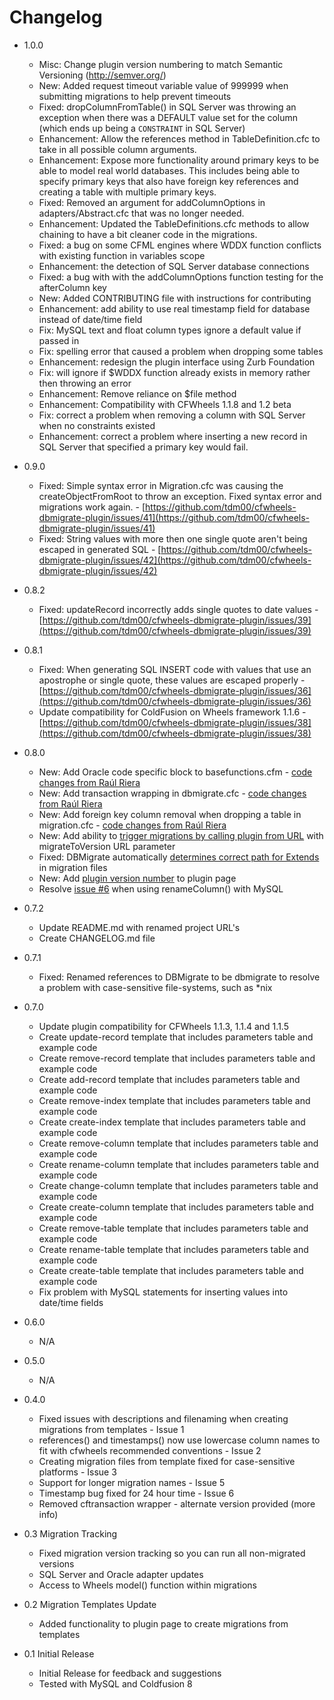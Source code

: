 # Changelog

* 1.0.0
  * Misc: Change plugin version numbering to match Semantic Versioning (http://semver.org/)
  * New: Added request timeout variable value of 999999 when submitting migrations to help prevent timeouts
  * Fixed: dropColumnFromTable() in SQL Server was throwing an exception when there was a DEFAULT value set for the column (which ends up being a `CONSTRAINT` in SQL Server)
  * Enhancement: Allow the references method in TableDefinition.cfc to take in all possible column arguments.
  * Enhancement: Expose more functionality around primary keys to be able to model real world databases. This includes being able to specify primary keys that also have foreign key references and creating a table with multiple primary keys.
  * Fixed: Removed an argument for addColumnOptions in adapters/Abstract.cfc that was no longer needed.
  * Enhancement: Updated the TableDefinitions.cfc methods to allow chaining to have a bit cleaner code in the migrations.
  * Fixed: a bug on some CFML engines where WDDX function conflicts with existing function in variables scope
  * Enhancement: the detection of SQL Server database connections
  * Fixed: a bug with with the addColumnOptions function testing for the afterColumn key
  * New: Added CONTRIBUTING file with instructions for contributing
  * Enhancement: add ability to use real timestamp field for database instead of date/time field
  * Fix: MySQL text and float column types ignore a default value if passed in
  * Fix: spelling error that caused a problem when dropping some tables
  * Enhancement: redesign the plugin interface using Zurb Foundation
  * Fix: will ignore if $WDDX function already exists in memory rather then throwing an error
  * Enhancement: Remove reliance on $file method
  * Enhancement: Compatibility with CFWheels 1.1.8 and 1.2 beta
  * Fix: correct a problem when removing a column with SQL Server when no constraints existed
  * Enhancement: correct a problem where inserting a new record in SQL Server that specified a primary key would fail.
  

* 0.9.0
  * Fixed: Simple syntax error in Migration.cfc was causing the createObjectFromRoot to throw an exception. Fixed syntax error and migrations work again.  - [https://github.com/tdm00/cfwheels-dbmigrate-plugin/issues/41](https://github.com/tdm00/cfwheels-dbmigrate-plugin/issues/41)
  * Fixed: String values with more then one single quote aren't being escaped in generated SQL  - [https://github.com/tdm00/cfwheels-dbmigrate-plugin/issues/42](https://github.com/tdm00/cfwheels-dbmigrate-plugin/issues/42)

* 0.8.2
  * Fixed: updateRecord incorrectly adds single quotes to date values - [https://github.com/tdm00/cfwheels-dbmigrate-plugin/issues/39](https://github.com/tdm00/cfwheels-dbmigrate-plugin/issues/39)

* 0.8.1
  * Fixed: When generating SQL INSERT code with values that use an apostrophe or single quote, these values are escaped properly - [https://github.com/tdm00/cfwheels-dbmigrate-plugin/issues/36](https://github.com/tdm00/cfwheels-dbmigrate-plugin/issues/36)
  * Update compatibility for ColdFusion on Wheels framework 1.1.6 - [https://github.com/tdm00/cfwheels-dbmigrate-plugin/issues/38](https://github.com/tdm00/cfwheels-dbmigrate-plugin/issues/38)

* 0.8.0
  * New: Add Oracle code specific block to basefunctions.cfm - [code changes from Raúl Riera](https://github.com/tdm00/cfwheels-dbmigrate-plugin/issues/27)
  * New: Add transaction wrapping in dbmigrate.cfc - [code changes from Raúl Riera](https://github.com/tdm00/cfwheels-dbmigrate-plugin/issues/27)
  * New: Add foreign key column removal when dropping a table in migration.cfc - [code changes from Raúl Riera](https://github.com/tdm00/cfwheels-dbmigrate-plugin/issues/27)
  * New: Add ability to [trigger migrations by calling plugin from URL](https://github.com/tdm00/cfwheels-dbmigrate-plugin/issues/28) with migrateToVersion URL parameter
  * Fixed: DBMigrate automatically [determines correct path for Extends](https://github.com/tdm00/cfwheels-dbmigrate-plugin/issues/33) in migration files
  * New: Add [plugin version number](https://github.com/tdm00/cfwheels-dbmigrate-plugin/issues/31) to plugin page
  * Resolve [issue #6](https://github.com/tdm00/cfwheels-dbmigrate-plugin/issues/6) when using renameColumn() with MySQL
  
* 0.7.2
  * Update README.md with renamed project URL's
  * Create CHANGELOG.md file

* 0.7.1
  * Fixed: Renamed references to DBMigrate to be dbmigrate to resolve a problem with case-sensitive file-systems, such as *nix

* 0.7.0
  * Update plugin compatibility for CFWheels 1.1.3, 1.1.4 and 1.1.5
  * Create update-record template that includes parameters table and example code
  * Create remove-record template that includes parameters table and example code  
  * Create add-record template that includes parameters table and example code
  * Create remove-index template that includes parameters table and example code
  * Create create-index template that includes parameters table and example code
  * Create remove-column template that includes parameters table and example code
  * Create rename-column template that includes parameters table and example code
  * Create change-column template that includes parameters table and example code
  * Create create-column template that includes parameters table and example code
  * Create remove-table template that includes parameters table and example code
  * Create rename-table template that includes parameters table and example code
  * Create create-table template that includes parameters table and example code
  * Fix problem with MySQL statements for inserting values into date/time fields

* 0.6.0
  * N/A
  
* 0.5.0
  * N/A  
  
* 0.4.0
  * Fixed issues with descriptions and filenaming when creating migrations from templates - Issue 1
  * references() and timestamps() now use lowercase column names to fit with cfwheels recommended conventions - Issue 2
  * Creating migration files from template fixed for case-sensitive platforms - Issue 3
  * Support for longer migration names - Issue 5
  * Timestamp bug fixed for 24 hour time - Issue 6
  * Removed cftransaction wrapper - alternate version provided (more info)

* 0.3 Migration Tracking
  * Fixed migration version tracking so you can run all non-migrated versions
  * SQL Server and Oracle adapter updates
  * Access to Wheels model() function within migrations

* 0.2 Migration Templates Update
  * Added functionality to plugin page to create migrations from templates

* 0.1 Initial Release
  * Initial Release for feedback and suggestions
  * Tested with MySQL and Coldfusion 8
